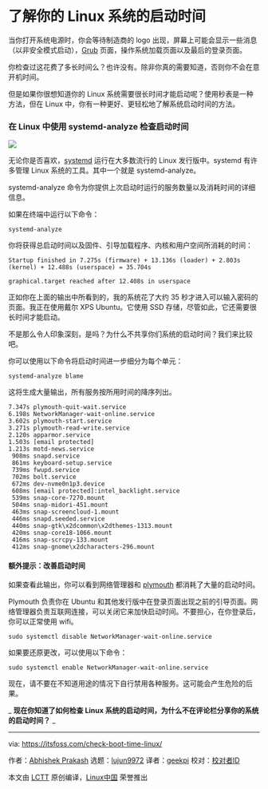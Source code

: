 [#]: collector: (lujun9972)
[#]: translator: (geekpi)
[#]: reviewer: ( )
[#]: publisher: ( )
[#]: url: ( )
[#]: subject: (Find Out How Long Does it Take To Boot Your Linux System)
[#]: via: (https://itsfoss.com/check-boot-time-linux/)
[#]: author: (Abhishek Prakash https://itsfoss.com/author/abhishek/)

了解你的 Linux 系统的启动时间
======

当你打开系统电源时，你会等待制造商的 logo 出现，屏幕上可能会显示一些消息（以非安全模式启动），[Grub][1] 页面，操作系统加载页面以及最后的登录页面。

你检查过这花费了多长时间么？也许没有。除非你真的需要知道，否则你不会在意开机时间。

但是如果你很想知道你的 Linux 系统需要很长时间才能启动呢？使用秒表是一种方法，但在 Linux 中，你有一种更好、更轻松地了解系统启动时间的方法。

### 在 Linux 中使用 systemd-analyze 检查启动时间

![][2]

无论你是否喜欢，[systemd][3] 运行在大多数流行的 Linux 发行版中。systemd 有许多管理 Linux 系统的工具。其中一个就是 systemd-analyze。

systemd-analyze 命令为你提供上次启动时运行的服务数量以及消耗时间的详细信息。

如果在终端中运行以下命令：

```
systemd-analyze
```

你将获得总启动时间以及固件、引导加载程序、内核和用户空间所消耗的时间：

```
Startup finished in 7.275s (firmware) + 13.136s (loader) + 2.803s (kernel) + 12.488s (userspace) = 35.704s

graphical.target reached after 12.408s in userspace
```

正如你在上面的输出中所看到的，我的系统花了大约 35 秒才进入可以输入密码的页面。我正在使用戴尔 XPS Ubuntu。它使用 SSD 存储，尽管如此，它还需要很长时间才能启动。

不是那么令人印象深刻，是吗？为什么不共享你们系统的启动时间？我们来比较吧。

你可以使用以下命令将启动时间进一步细分为每个单元：

```
systemd-analyze blame
```

这将生成大量输出，所有服务按所用时间的降序列出。

```
7.347s plymouth-quit-wait.service
6.198s NetworkManager-wait-online.service
3.602s plymouth-start.service
3.271s plymouth-read-write.service
2.120s apparmor.service
1.503s [email protected]
1.213s motd-news.service
 908ms snapd.service
 861ms keyboard-setup.service
 739ms fwupd.service
 702ms bolt.service
 672ms dev-nvme0n1p3.device
 608ms [email protected]:intel_backlight.service
 539ms snap-core-7270.mount
 504ms snap-midori-451.mount
 463ms snap-screencloud-1.mount
 446ms snapd.seeded.service
 440ms snap-gtk\x2dcommon\x2dthemes-1313.mount
 420ms snap-core18-1066.mount
 416ms snap-scrcpy-133.mount
 412ms snap-gnome\x2dcharacters-296.mount
```

#### 额外提示：改善启动时间

如果查看此输出，你可以看到网络管理器和 [plymouth][4] 都消耗了大量的启动时间。

Plymouth 负责你在 Ubuntu 和其他发行版中在登录页面出现之前的引导页面。网络管理器负责互联网连接，可以关闭它来加快启动时间。不要担心，在你登录后，你可以正常使用 wifi。

```
sudo systemctl disable NetworkManager-wait-online.service
```

如果要还原更改，可以使用以下命令：

```
sudo systemctl enable NetworkManager-wait-online.service
```

现在，请不要在不知道用途的情况下自行禁用各种服务。这可能会产生危险的后果。

_ **现在你知道了如何检查 Linux 系统的启动时间，为什么不在评论栏分享你的系统的启动时间？** _

--------------------------------------------------------------------------------

via: https://itsfoss.com/check-boot-time-linux/

作者：[Abhishek Prakash][a]
选题：[lujun9972][b]
译者：[geekpi](https://github.com/geekpi)
校对：[校对者ID](https://github.com/校对者ID)

本文由 [LCTT](https://github.com/LCTT/TranslateProject) 原创编译，[Linux中国](https://linux.cn/) 荣誉推出

[a]: https://itsfoss.com/author/abhishek/
[b]: https://github.com/lujun9972
[1]: https://www.gnu.org/software/grub/
[2]: https://i0.wp.com/itsfoss.com/wp-content/uploads/2019/08/linux-boot-time.jpg?resize=800%2C450&ssl=1
[3]: https://en.wikipedia.org/wiki/Systemd
[4]: https://wiki.archlinux.org/index.php/Plymouth
